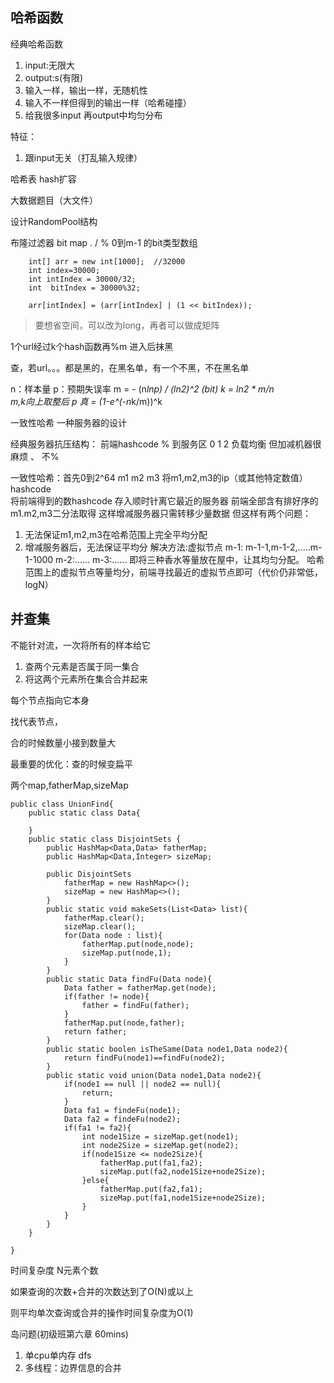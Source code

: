## 哈希函数

 经典哈希函数
1. input:无限大
2. output:s(有限)
3. 输入一样，输出一样，无随机性
4. 输入不一样但得到的输出一样（哈希碰撞）
5. 给我很多input  再output中均匀分布

特征：
1. 跟input无关（打乱输入规律）


哈希表
hash扩容

大数据题目（大文件）

设计RandomPool结构

布隆过滤器   bit map
. /      %
0到m-1 的bit类型数组

```jav
	int[] arr = new int[1000];  //32000
	int index=30000;
	int intIndex = 30000/32;
	int  bitIndex = 30000%32;
	
	arr[intIndex] = (arr[intIndex] | (1 << bitIndex)); 
```
>要想省空间，可以改为long，再者可以做成矩阵

1个url经过k个hash函数再%m  进入后抹黑

查，若url。。。都是黑的，在黑名单，有一个不黑，不在黑名单

n：样本量  p：预期失误率
m = - (n*lnp) / (ln2)^2    (bit)
k = ln2 * m/n    
m,k向上取整后
p 真 = (1-e^(-n*k/m))^k  


一致性哈希   一种服务器的设计

经典服务器抗压结构：     前端hashcode % 到服务区 0 1 2  负载均衡
但加减机器很麻烦
、
不%

一致性哈希：首先0到2^64  m1 m2 m3
将m1,m2,m3的ip（或其他特定数值） hashcode  
将前端得到的数hashcode  存入顺时针离它最近的服务器
前端全部含有排好序的m1.m2,m3二分法取得
这样增减服务器只需转移少量数据
但这样有两个问题：

1. 无法保证m1,m2,m3在哈希范围上完全平均分配
2. 增减服务器后，无法保证平均分
解决方法:虚拟节点
m-1: m-1-1,m-1-2,.....m-1-1000
m-2:......
m-3:......
即将三种香水等量放在屋中，让其均匀分配。
哈希范围上的虚拟节点等量均分，前端寻找最近的虚拟节点即可（代价仍非常低，logN）

## 并查集

不能针对流，一次将所有的样本给它

1. 查两个元素是否属于同一集合
2. 将这两个元素所在集合合并起来

每个节点指向它本身

找代表节点，

合的时候数量小接到数量大

最重要的优化：查的时候变扁平





两个map,fatherMap,sizeMap



```jav
public class UnionFind{
	public static class Data{
		
	}
	public static class DisjointSets {
		public HashMap<Data,Data> fatherMap;
        public HashMap<Data,Integer> sizeMap;
	
        public DisjointSets
            fatherMap = new HashMap<>();
            sizeMap = new HashMap<>();
        }
        public static void makeSets(List<Data> list){
            fatherMap.clear();
            sizeMap.clear();
            for(Data node : list){
                fatherMap.put(node,node);
                sizeMap.put(node,1);
            }
        }
        public static Data findFu(Data node){
            Data father = fatherMap.get(node);
            if(father != node){
                father = findFu(father);
            }
            fatherMap.put(node,father);
            return father;
        }
        public static boolen isTheSame(Data node1,Data node2){
            return findFu(node1)==findFu(node2);
        }
        public static void union(Data node1,Data node2){
            if(node1 == null || node2 == null){
                return;
            }
            Data fa1 = findeFu(node1);
            Data fa2 = findeFu(node2);
            if(fa1 != fa2){
                int node1Size = sizeMap.get(node1);
                int node2Size = sizeMap.get(node2);
                if(node1Size <= node2Size){
                    fatherMap.put(fa1,fa2);
                    sizeMap.put(fa2,node1Size+node2Size);
                }else{
                    fatherMap.put(fa2,fa1);
                    sizeMap.put(fa1,node1Size+node2Size);
                }
            } 
        }
	}
	
}
```



时间复杂度 N元素个数

如果查询的次数+合并的次数达到了O(N)或以上

则平均单次查询或合并的操作时间复杂度为O(1)

岛问题(初级班第六章     60mins)

1. 单cpu单内存    dfs
2. 多线程：边界信息的合并

